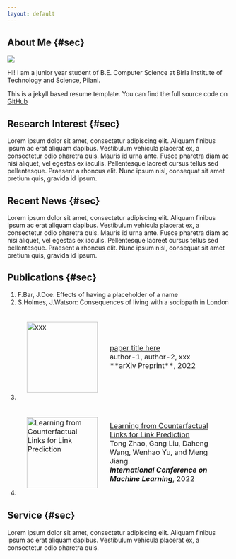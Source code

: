 ```yaml
---
layout: default
---
```


## About Me {#sec} 

<img class="profile-picture" src="sherlock.jpg">

Hi! I am a junior year student of B.E. Computer Science at Birla Institute of Technology and Science, Pilani.

This is a jekyll based resume template. You can find the full source code on [GitHub](https://github.com/bk2dcradle/researcher)

## Research Interest {#sec}

Lorem ipsum dolor sit amet, consectetur adipiscing elit. Aliquam finibus ipsum ac erat aliquam dapibus. Vestibulum vehicula placerat ex, a consectetur odio pharetra quis. Mauris id urna ante. Fusce pharetra diam ac nisi aliquet, vel egestas ex iaculis. Pellentesque laoreet cursus tellus sed pellentesque. Praesent a rhoncus elit. Nunc ipsum nisl, consequat sit amet pretium quis, gravida id ipsum.

## Recent News {#sec}

Lorem ipsum dolor sit amet, consectetur adipiscing elit. Aliquam finibus ipsum ac erat aliquam dapibus. Vestibulum vehicula placerat ex, a consectetur odio pharetra quis. Mauris id urna ante. Fusce pharetra diam ac nisi aliquet, vel egestas ex iaculis. Pellentesque laoreet cursus tellus sed pellentesque. Praesent a rhoncus elit. Nunc ipsum nisl, consequat sit amet pretium quis, gravida id ipsum.

## Publications {#sec}

1. F.Bar, J.Doe: Effects of having a placeholder of a name
2. S.Holmes, J.Watson: Consequences of living with a sociopath in London
3. <table style="width:100%;border:0px;border-spacing:0px;border-collapse:separate;margin-right:auto;margin-left:auto;"><tbody style="border-style: none!importan">
    <tr>
    <td style="padding:20px;width:160px;vertical-align:middle">
        <img src="sherlock.jpg" alt="xxx" width="160" style="border-style: none">
    </td>
    <td width="0%" valign="middle">
        <a href="https://www.google.com/">
        <papertitle>paper title here</papertitle>
        </a>
        <br>
        author-1, author-2, xxx
        <br/>
        **arXiv Preprint**, 2022
        <br>
    </td>
    </tr>
    </tbody></table>
4. <table style="width:100%;border:0px;border-spacing:0px;border-collapse:separate;margin-right:auto;margin-left:auto;"><tbody>
    <tr style="border-style: none!importan">
    <td style="padding:20px;width:160px;vertical-align:middle;border-style: none!importan">
        <img src="https://miro.medium.com/max/1056/1*He82WUfs0g2TcD50TBvnqw.png" alt="Learning from Counterfactual Links for Link Prediction" width="160" style="border-style: none!importan">
    </td>
    <td width="0%" valign="middle">
        <a href="https://www.google.com/">
        <papertitle> Learning from Counterfactual Links for Link Prediction </papertitle>
        </a>
        <br>
        Tong Zhao, Gang Liu, Daheng Wang, Wenhao Yu, and Meng Jiang.
        <br/>
        <em><strong>International Conference on Machine Learning</strong></em>, 2022
        <br>
    </td>
    </tr>
    </tbody></table>
<!-- 5. <table style="width:100%;border:0px;border-spacing:0px;border-collapse:separate;margin-right:auto;margin-left:auto;"><tbody>
    <tr style="border-style: none!importan">
    <td style="padding:20px;width:160px;vertical-align:middle;border-style: none!importan">
        <img src="https://miro.medium.com/max/1056/1*He82WUfs0g2TcD50TBvnqw.png" alt="Learning from Counterfactual Links for Link Prediction" width="160" style="border-style: none!important">
    </td>
    <td width="0%" valign="middle">
        <a href="https://www.google.com/">
        <papertitle> Learning from Counterfactual Links for Link Prediction </papertitle>
        </a>
        <br>
        Tong Zhao, Gang Liu, Daheng Wang, Wenhao Yu, and Meng Jiang.
        <br/>
        <em><strong>International Conference on Machine Learning</strong></em>, 2022
        <br>
    </td>
    </tr>
    </tbody></table> -->

## Service {#sec}

Lorem ipsum dolor sit amet, consectetur adipiscing elit. Aliquam finibus ipsum ac erat aliquam dapibus. Vestibulum vehicula placerat ex, a consectetur odio pharetra quis.


<!-- ## Typography

This is a [link](http://google.com). Something *italics* and something **bold**.

Here is a table

Year | Award | Category
-----|-------|--------
2014 | Emmy  | Won Outstanding Lead Actor in a miniseries or a movie
2015 | BAFTA | Nominated for Best Leading Actor for Sherlock
2014 | Satellite | Won Best Actor miniseries or television film

Here is a horizontal rule

---

Here is a blockquote

> To a great mind, nothing is little

## References

* Foo Bar: Head of Department, Placeholder Names, Lorem
* John Doe: Associate Professor, Department of Computer Science, Ipsum -->
